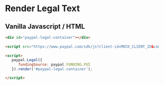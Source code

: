 # Render Legal Text

## Vanilla Javascript / HTML 

```html 
<div id="paypal-legal-container"></div>
 
<script src="https://www.paypal.com/sdk/js?client-id=MOCK_CLIENT_ID&components=legal"></script>
 
<script>
   paypal.Legal({
      fundingSource: paypal.FUNDING.PUI
   }).render('#paypal-legal-container');

</script>

```
 